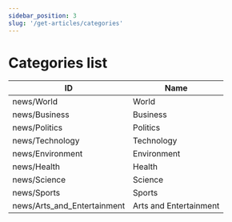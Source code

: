 ```yaml
---
sidebar_position: 3
slug: '/get-articles/categories'
---
```


# Categories list

| ID                          | Name                   |
|-----------------------------|------------------------|
| news/World                  | World                  |
| news/Business               | Business               |
| news/Politics               | Politics               |
| news/Technology             | Technology             |
| news/Environment            | Environment            |
| news/Health                 | Health                 |
| news/Science                | Science                |
| news/Sports                 | Sports                 |
| news/Arts_and_Entertainment | Arts and Entertainment |
